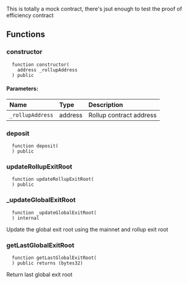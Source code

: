This is totally a mock contract, there's jsut enough to test the proof of efficiency contract


## Functions
### constructor
```solidity
  function constructor(
    address _rollupAddress
  ) public
```


#### Parameters:
| Name | Type | Description                                                          |
| :--- | :--- | :------------------------------------------------------------------- |
|`_rollupAddress` | address | Rollup contract address

### deposit
```solidity
  function deposit(
  ) public
```




### updateRollupExitRoot
```solidity
  function updateRollupExitRoot(
  ) public
```




### _updateGlobalExitRoot
```solidity
  function _updateGlobalExitRoot(
  ) internal
```
Update the global exit root using the mainnet and rollup exit root



### getLastGlobalExitRoot
```solidity
  function getLastGlobalExitRoot(
  ) public returns (bytes32)
```
Return last global exit root



